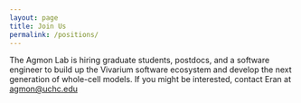 ```yaml
---
layout: page
title: Join Us
permalink: /positions/
---
```


The Agmon Lab is hiring graduate students, postdocs, and a software engineer to build up the Vivarium software
ecosystem and develop the next generation of whole-cell models. If you might be interested, contact Eran at 
[agmon@uchc.edu](mailto:agmon@uchc.edu)
